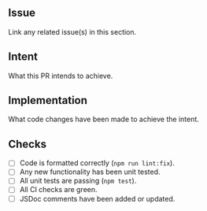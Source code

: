## Issue

Link any related issue(s) in this section.

## Intent

What this PR intends to achieve.

## Implementation

What code changes have been made to achieve the intent.

## Checks

- [ ] Code is formatted correctly (`npm run lint:fix`).
- [ ] Any new functionality has been unit tested.
- [ ] All unit tests are passing (`npm test`).
- [ ] All CI checks are green.
- [ ] JSDoc comments have been added or updated.
